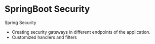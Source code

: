 # SpringBoot Security
Spring Security
- Creating security gateways in different endpoints of the application.
- Customized handlers and filters
